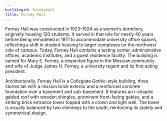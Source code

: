 ```yaml
---
buildingid: forneyhall
title: Forney Hall
---
```


Forney Hall was constructed in 1923–1924 as a women’s dormitory, originally housing 120 students. It served in that role for nearly 40 years before being remodeled in 1971 to accommodate university office spaces, reflecting a shift in student housing to larger complexes on the northwest side of campus. Today, Forney Hall contains a testing center, administrative offices, academic institutes, and a guest residence facility. The building is named for Mary E. Forney, a respected figure in the Moscow community and wife of Judge James H. Forney, a university regent and its first acting president.

Architecturally, Forney Hall is a Collegiate Gothic-style building, three stories tall with a mission brick exterior and a reinforced concrete foundation over a basement and sub-basement. It features an I-shaped gabled roof with wooden shingles, prominent front-facing gables, and a striking brick entrance tower topped with a crown and light well. The tower is visually balanced by two chimneys to the south, reinforcing its stately and symmetrical design.

